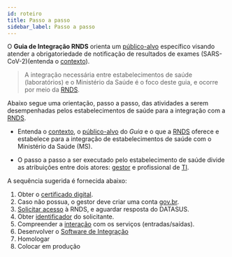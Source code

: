 ```yaml
---
id: roteiro
title: Passo a passo 
sidebar_label: Passo a passo
---
```


O **Guia de Integração RNDS** orienta um [público-alvo](./publico-alvo) específico visando atender a obrigatoriedade de 
notificação de resultados de exames (SARS-CoV-2)(entenda o [contexto](./contexto)). 

>A integração necessária entre estabelecimentos de saúde (laboratórios) e o Ministério da Saúde é o foco
deste guia, e ocorre por meio da [RNDS](./rnds).

Abaixo segue uma orientação, passo a passo, das atividades a serem desempenhadas pelos estabelecimentos de saúde para a integração com a [RNDS](./rnds).


- Entenda o [contexto](./contexto), o [público-alvo](./publico-alvo) do _Guia_ e o que a [RNDS](./rnds) oferece e estabelece para a integração de estabelecimentos de saúde com o Ministério da Saúde (MS).

- O passo a passo a ser executado pelo estabelecimento de saúde divide as atribuições entre dois atores: [gestor](./gestor) e profissional de 
[TI](./ti). 

A sequência sugerida é fornecida abaixo:
1. Obter o [certificado digital](./certificado).
1. Caso não possua, o gestor deve criar uma conta [gov.br](https://www.gov.br/pt-br/servicos/criar-sua-conta-meu-gov.br).
1. [Solicitar acesso](./portal) à RNDS, e aguardar resposta do DATASUS. 
1. Obter [identificador](./identificador) do solicitante.
1. Compreender a [interação](./postman) com os serviços (entradas/saídas).
1. Desenvolver o [Software de Integração](./si)
1. Homologar
1. Colocar em produção


